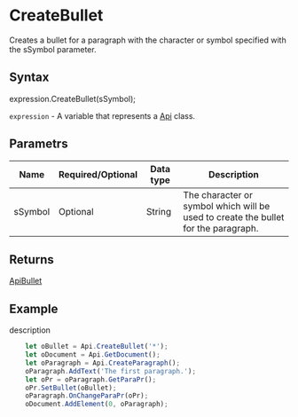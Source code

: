 # CreateBullet

Creates a bullet for a paragraph with the character or symbol specified with the sSymbol parameter.

## Syntax

expression.CreateBullet(sSymbol);

`expression` - A variable that represents a [Api](../Api.md) class.

## Parametrs

| **Name** | **Required/Optional** | **Data type** | **Description** |
| ------------- | ------------- | ------------- | ------------- |
| sSymbol | Optional | String | The character or symbol which will be used to create the bullet for the paragraph. |

## Returns

[ApiBullet](../../ApiBullet/ApiBullet.md)

## Example

description

```javascript
	let oBullet = Api.CreateBullet('*');
    let oDocument = Api.GetDocument();
    let oParagraph = Api.CreateParagraph();
    oParagraph.AddText('The first paragraph.');
    let oPr = oParagraph.GetParaPr();
    oPr.SetBullet(oBullet);
    oParagraph.OnChangeParaPr(oPr);
    oDocument.AddElement(0, oParagraph);
```